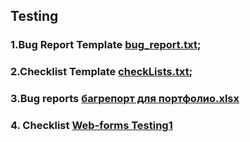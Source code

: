 ## Testing

### 1.Bug Report Template [bug_report.txt](<https://github.com/VladimirTz/Portfolio/blob/main/bug_report.txt>);

### 2.Checklist Template [checkLists.txt](<https://github.com/VladimirTz/Portfolio/blob/main/checkLists.txt>);

### 3.Bug reports [багрепорт для портфолио.xlsx](<https://docs.google.com/spreadsheets/d/1h5Kj7lmPHvoZ1wZGfH-gIP-ViDNdGYKB/edit?usp=sharing&ouid=101332148194764068491&rtpof=true&sd=true>)

### 4. Checklist [Web-forms Testing1](<https://docs.google.com/spreadsheets/d/1BH7Ly72JN_QnIRMwDZvytN9mTRD2yBH1/edit?usp=sharing&ouid=101332148194764068491&rtpof=true&sd=true>)
